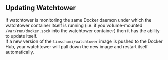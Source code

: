 ## Updating Watchtower

If watchtower is monitoring the same Docker daemon under which the watchtower container itself is running (i.e. if you 
volume-mounted `/var/run/docker.sock` into the watchtower container) then it has the ability to update itself.  
If a new version of the `timschumi/watchtower` image is pushed to the Docker Hub, your watchtower will pull down the 
new image and restart itself automatically.
